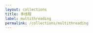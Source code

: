 ```yaml
---
layout: collections
title: 多线程
label: multithreading
permalink: /collections/multithreading
---
```


<!-- Content for the Spring Boots collection -->
